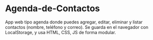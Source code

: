 # Agenda-de-Contactos
App web tipo agenda donde puedes agregar, editar, eliminar y listar contactos (nombre, teléfono y correo). Se guarda en el navegador con LocalStorage, y usa HTML, CSS, JS de forma modular.
